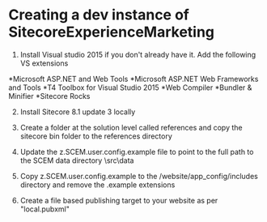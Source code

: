 # Creating a dev instance of SitecoreExperienceMarketing


1. Install Visual studio 2015 if you don't already have it. Add the following VS extensions

  *Microsoft ASP.NET and Web Tools
  *Microsoft ASP.NET Web Frameworks and Tools
  *T4 Toolbox for Visual Studio 2015
  *Web Compiler
  *Bundler & Minifier
  *Sitecore Rocks

2. Install Sitecore 8.1 update 3 locally

3. Create a folder at the solution level called references and copy the sitecore bin folder to the references directory

4. Update the z.SCEM.user.config.example file to point to the full path to the SCEM data directory <project-root>\src\data

5. Copy z.SCEM.user.config.example to the /website/app_config/includes directory and remove the .example extensions

6. Create a file based publishing target to your website as per "local.pubxml"